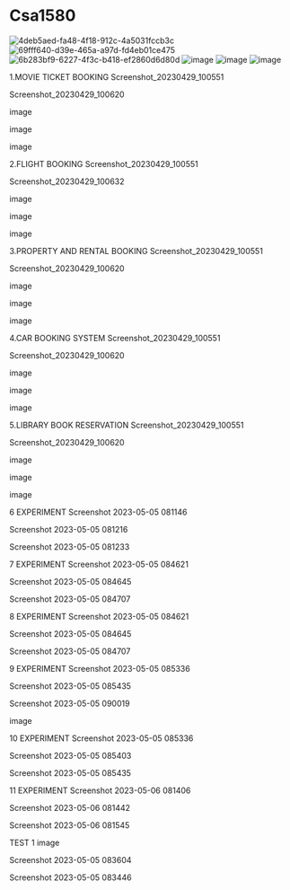 # Csa1580
![4deb5aed-fa48-4f18-912c-4a5031fccb3c](https://user-images.githubusercontent.com/132119849/235284951-781ede73-90e0-4145-a183-2c1b340a0a3e.jpg)
![69fff640-d39e-465a-a97d-fd4eb01ce475](https://user-images.githubusercontent.com/132119849/235284956-9701cf4b-5d10-40a2-ae6b-6c6f651c6082.jpg)
![6b283bf9-6227-4f3c-b418-ef2860d6d80d](https://user-images.githubusercont.com/132119849/235284961-9271f444-5442-4696-a24e-556d440203fe.jpg)
![image](https://user-images.githubusercontent.com/132119849/235285031-ebecb971-1550-49a3-8116-36dc6b3f88d1.png)
![image](https://user-images.githubusercontent.com/132119849/235285257-dd430883-3da0-41fe-bae6-88d6f8e3160d.png)
![image](https://user-images.githubusercontent.com/132119849/235285670-c6d10c44-57f4-412b-9b22-ace3aab14671.png)



1.MOVIE TICKET BOOKING
Screenshot_20230429_100551

Screenshot_20230429_100620

image

image

image

2.FLIGHT BOOKING
Screenshot_20230429_100551

Screenshot_20230429_100632

image

image

image

3.PROPERTY AND RENTAL BOOKING
Screenshot_20230429_100551

Screenshot_20230429_100620

image

image

image

4.CAR BOOKING SYSTEM
Screenshot_20230429_100551

Screenshot_20230429_100620

image

image

image

5.LIBRARY BOOK RESERVATION
Screenshot_20230429_100551

Screenshot_20230429_100620

image

image

image

6 EXPERIMENT
Screenshot 2023-05-05 081146

Screenshot 2023-05-05 081216

Screenshot 2023-05-05 081233

7 EXPERIMENT
Screenshot 2023-05-05 084621

Screenshot 2023-05-05 084645

Screenshot 2023-05-05 084707

8 EXPERIMENT
Screenshot 2023-05-05 084621

Screenshot 2023-05-05 084645

Screenshot 2023-05-05 084707

9 EXPERIMENT
Screenshot 2023-05-05 085336

Screenshot 2023-05-05 085435

Screenshot 2023-05-05 090019

image

10 EXPERIMENT
Screenshot 2023-05-05 085336

Screenshot 2023-05-05 085403

Screenshot 2023-05-05 085435

11 EXPERIMENT
Screenshot 2023-05-06 081406

Screenshot 2023-05-06 081442

Screenshot 2023-05-06 081545

TEST 1
image

Screenshot 2023-05-05 083604

Screenshot 2023-05-05 083446

